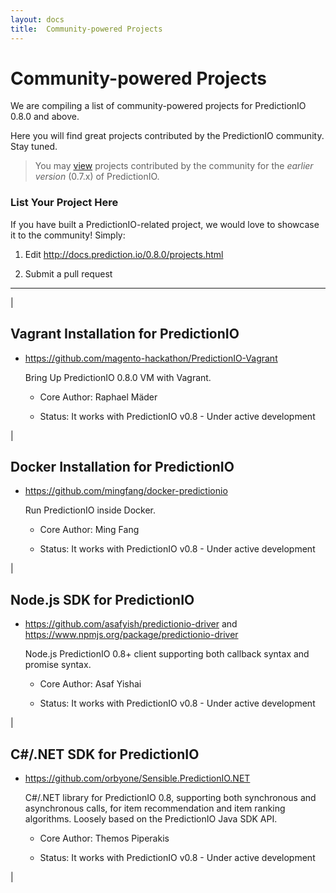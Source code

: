```yaml
---
layout: docs
title:  Community-powered Projects
---
```


# Community-powered Projects


We are compiling a list of community-powered projects for PredictionIO 0.8.0 and above.

Here you will find great projects contributed by the PredictionIO community. Stay tuned.

>
> You may [view](http://docs.prediction.io/0.7.2/contribution/projects.html) projects contributed by the community for the *earlier version* (0.7.x) of PredictionIO. 


### List Your Project Here

If you have built a PredictionIO-related project, we would love to showcase it to the community! Simply:

1. Edit http://docs.prediction.io/0.8.0/projects.html

2. Submit a pull request

---

|

## Vagrant Installation for PredictionIO

- https://github.com/magento-hackathon/PredictionIO-Vagrant

  Bring Up PredictionIO 0.8.0 VM with Vagrant.

  - Core Author: Raphael Mäder

  - Status: It works with PredictionIO v0.8 - Under active development

|

## Docker Installation for PredictionIO

- https://github.com/mingfang/docker-predictionio

  Run PredictionIO inside Docker.

  - Core Author: Ming Fang

  - Status: It works with PredictionIO v0.8 - Under active development

|

## Node.js SDK for PredictionIO

- https://github.com/asafyish/predictionio-driver and https://www.npmjs.org/package/predictionio-driver

  Node.js PredictionIO 0.8+ client supporting both callback syntax and promise syntax.

  - Core Author: Asaf Yishai

  - Status: It works with PredictionIO v0.8 - Under active development

|

## C#/.NET SDK for PredictionIO

- https://github.com/orbyone/Sensible.PredictionIO.NET

  C#/.NET library for PredictionIO 0.8, supporting both synchronous and asynchronous calls, for item recommendation and item ranking algorithms. Loosely based on the PredictionIO Java SDK API.

  - Core Author: Themos Piperakis

  - Status: It works with PredictionIO v0.8 - Under active development

|
